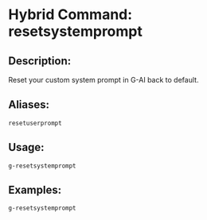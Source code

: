 # Hybrid Command: resetsystemprompt

## Description:
Reset your custom system prompt in G-AI back to default.

## Aliases:
    resetuserprompt

## Usage:
    g-resetsystemprompt

## Examples:
    g-resetsystemprompt